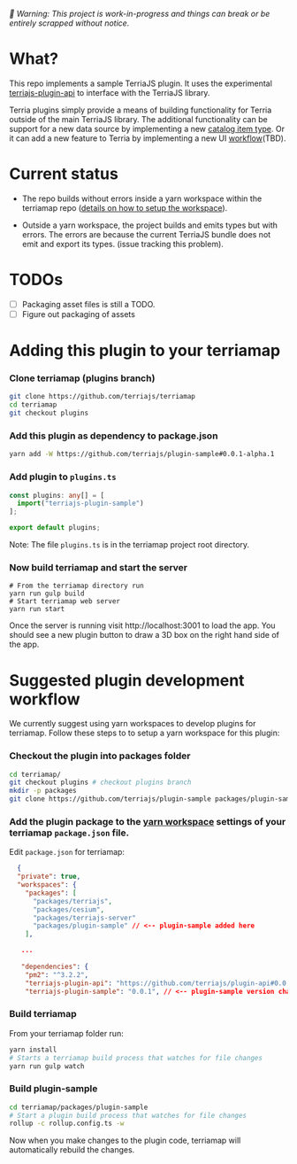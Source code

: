<i>🚧 Warning: This project is work-in-progress and things can break or be entirely scrapped without notice.</i>

# What?

This repo implements a sample TerriaJS plugin. It uses the experimental [terriajs-plugin-api](https://github.com/terriajs/plugin-api) to interface with the TerriaJS library.

Terria plugins simply provide a means of building functionality for Terria outside of the main TerriaJS library. The additional functionality can be support for a new data source by implementing a new [catalog item type](https://docs.terria.io/guide/connecting-to-data/catalog-items/). Or it can add a new feature to Terria by implementing a new UI [workflow](#workflow-tbd)(TBD).

# Current status

* The repo builds without errors inside a yarn workspace within the terriamap repo ([details on how to setup the workspace](#suggested-plugin-development-workflow)).

* Outside a yarn workspace, the project builds and emits types but with errors. The errors are because the current TerriaJS bundle does not emit and export its types. (issue tracking this problem).

# TODOs

- [ ] Packaging asset files is still a TODO.
- [ ] Figure out packaging of assets

# Adding this plugin to your terriamap

### Clone terriamap (plugins branch)
```bash
git clone https://github.com/terriajs/terriamap
cd terriamap
git checkout plugins
```

### Add this plugin as dependency to package.json
```bash
yarn add -W https://github.com/terriajs/plugin-sample#0.0.1-alpha.1
```

### Add plugin to `plugins.ts`
```typescript
const plugins: any[] = [
  import("terriajs-plugin-sample")
];

export default plugins;
```

Note: The file `plugins.ts` is in the terriamap project root directory.

### Now build terriamap and start the server

```
# From the terriamap directory run
yarn run gulp build
# Start terriamap web server
yarn run start
```

Once the server is running visit http://localhost:3001 to load the app. You should see a new plugin button to draw a 3D box on the right hand side of the app.

# Suggested plugin development workflow

We currently suggest using yarn workspaces to develop plugins for terriamap. Follow these steps to to setup a yarn workspace for this plugin:

### Checkout the plugin into packages folder

```bash
cd terriamap/
git checkout plugins # checkout plugins branch
mkdir -p packages
git clone https://github.com/terriajs/plugin-sample packages/plugin-sample
```

### Add the plugin package to the [yarn workspace](https://classic.yarnpkg.com/lang/en/docs/workspaces/) settings of your terriamap `package.json` file.

Edit `package.json` for terriamap:

```json
  {
  "private": true,
  "workspaces": {
    "packages": [
      "packages/terriajs",
      "packages/cesium",
      "packages/terriajs-server"
      "packages/plugin-sample" // <-- plugin-sample added here
    ],

   ...
   
   "dependencies": {
    "pm2": "^3.2.2",
    "terriajs-plugin-api": "https://github.com/terriajs/plugin-api#0.0.1-alpha.1",
    "terriajs-plugin-sample": "0.0.1", // <-- plugin-sample version changed to match the version in packages/plugin-sample/package.json
```

### Build terriamap 

From your terriamap folder run:

```bash
yarn install
# Starts a terriamap build process that watches for file changes
yarn run gulp watch 
```

### Build plugin-sample

```bash
cd terriamap/packages/plugin-sample
# Start a plugin build process that watches for file changes
rollup -c rollup.config.ts -w
```

Now when you make changes to the plugin code, terriamap will automatically rebuild the changes.
